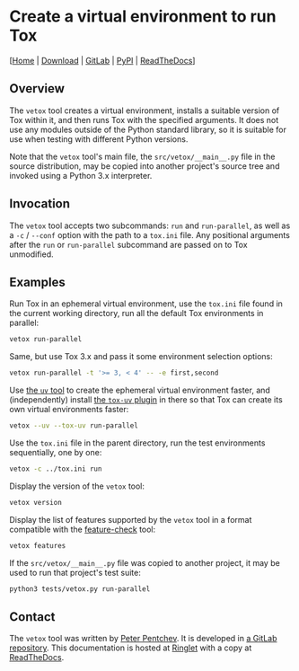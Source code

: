 <!--
SPDX-FileCopyrightText: Peter Pentchev <roam@ringlet.net>
SPDX-License-Identifier: BSD-2-Clause
-->

# Create a virtual environment to run Tox

\[[Home][ringlet-vetox] | [Download](download.md) | [GitLab][gitlab] | [PyPI][pypi] | [ReadTheDocs][readthedocs]\]

## Overview

The `vetox` tool creates a virtual environment, installs a suitable
version of Tox within it, and then runs Tox with the specified arguments.
It does not use any modules outside of the Python standard library, so
it is suitable for use when testing with different Python versions.

Note that the `vetox` tool's main file, the `src/vetox/__main__.py` file in
the source distribution, may be copied into another project's source tree and
invoked using a Python 3.x interpreter.

## Invocation

The `vetox` tool accepts two subcommands: `run` and `run-parallel`,
as well as a `-c` / `--conf` option with the path to a `tox.ini` file.
Any positional arguments after the `run` or `run-parallel` subcommand are
passed on to Tox unmodified.

## Examples

Run Tox in an ephemeral virtual environment, use the `tox.ini` file found in
the current working directory, run all the default Tox environments in parallel:

``` sh
vetox run-parallel
```

Same, but use Tox 3.x and pass it some environment selection options:

``` sh
vetox run-parallel -t '>= 3, < 4' -- -e first,second
```

Use [the `uv` tool][uv] to create the ephemeral virtual environment faster, and
(independently) install [the `tox-uv` plugin][tox-uv] in there so that
Tox can create its own virtual environments faster:

``` sh
vetox --uv --tox-uv run-parallel
```

Use the `tox.ini` file in the parent directory, run the test environments
sequentially, one by one:

``` sh
vetox -c ../tox.ini run
```

Display the version of the `vetox` tool:

``` sh
vetox version
```

Display the list of features supported by the `vetox` tool in a format
compatible with the [feature-check](https://devel.ringlet.net/misc/feature-check)
tool:

``` sh
vetox features
```

If the `src/vetox/__main__.py` file was copied to another project, it may be
used to run that project's test suite:

``` sh
python3 tests/vetox.py run-parallel
```

## Contact

The `vetox` tool was written by [Peter Pentchev][roam].
It is developed in [a GitLab repository][gitlab]. This documentation is
hosted at [Ringlet][ringlet-vetox] with a copy at [ReadTheDocs][readthedocs].

[roam]: mailto:roam@ringlet.net "Peter Pentchev"
[gitlab]: https://gitlab.com/ppentchev/vetox "The vetox GitLab repository"
[pypi]: https://pypi.org/project/vetox/ "The vetox Python Package Index page"
[readthedocs]: https://vetox.readthedocs.io/ "The vetox ReadTheDocs page"
[ringlet-vetox]: https://devel.ringlet.net/devel/vetox/ "The Ringlet vetox homepage"
[tox-uv]: https://pypi.org/project/tox-uv/ "The tox-uv Tox plugin"
[uv]: https://github.com/astral-sh/uv "The uv Python package installer"
